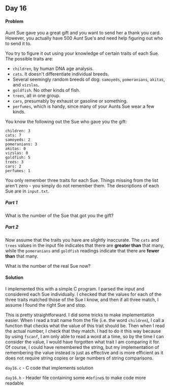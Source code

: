## Day 16

#### Problem
Aunt Sue gave you a great gift and you want to send her a thank you card.
However, you actually have 500 Aunt Sue's and need help figuring out who to send
it to.

You try to figure it out using your knowledge of certain traits of each Sue. The
possible traits are:

* `children`, by human DNA age analysis.
* `cats`. It doesn't differentiate individual breeds.
* Several seemingly random breeds of dog: `samoyeds`, `pomeranians`, `akitas`,
and `vizslas`.
* `goldfish`. No other kinds of fish.
* `trees`, all in one group.
* `cars`, presumably by exhaust or gasoline or something.
* `perfumes`, which is handy, since many of your Aunts Sue wear a few kinds.

You know the following out the Sue who gave you the gift:

    children: 3
    cats: 7
    samoyeds: 2
    pomeranians: 3
    akitas: 0
    vizslas: 0
    goldfish: 5
    trees: 3
    cars: 2
    perfumes: 1

You only remember three traits for each Sue. Things missing from the list aren't
zero - you simply do not remember them. The descriptions of each Sue are in
`input.txt`.

##### Part 1

What is the number of the Sue that got you the gift?

##### Part 2

Now assume that the traits you have are slightly inaccurate. The `cats` and `trees`
values in the input file indicates that there are **greater than** that many,
while the `pomeranians` and `goldfish` readings indicate that there are **fewer
than** that many.

What is the number of the real Sue now?

#### Solution
I implemented this with a simple C program. I parsed the input and considered
each Sue individually. I checked that the values for each of the three traits
matched those of the Sue I know, and then if all three match, I assume I found
the right Sue and stop.

This is pretty straightforward. I did some tricks to make implementation easier.
When I read a trait name from the file (i.e. the word `children`), I call a
function that checks what the value of this trait should be. Then when I read
the actual number, I check that they match. I had to do it this way because by
using `fscanf`, I am only able to read a word at a time, so by the time I can
consider the value, I would have forgotten what trait I am comparing it for. Of
course, I could have remembered the string, but my implementation of remembering
the value instead is just as effective and is more efficient as it does not
require string copies or large numbers of string comparisons.

`day16.c` - C code that implements solution

`day16.h` - Header file containing some `#define`s to make code more readable
